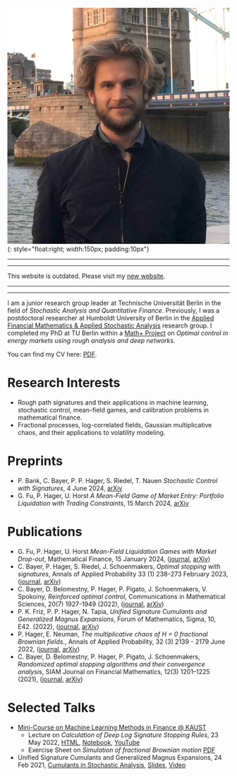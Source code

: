 ![image](me_in_london.jpg){: style="float:right; width:150px; padding:10px"}

---
---

This website is outdated. Please visit my [new website](https://homepage.univie.ac.at/paul.peter.hager).

---
---


I am a junior research group leader at Technische Universität Berlin in the field of *Stochastic Analysis and Quantitative Finance*.
Previously, I was a postdoctoral researcher at Humboldt University of Berlin in the [Applied Financial Mathematics & Applied Stochastic Analysis](https://www.applied-financial-mathematics.de/paul-hager) research group.
I completed my PhD at TU Berlin within a [Math+ Project](https://mathplus.de/research-2/application-areas/aa4-energy-markets/aa4-2/) on *Optimal control in energy markets using rough analysis and deep networks*.

You can find my CV here: [PDF](./paul_hager_cv.pdf).

# Research Interests
- Rough path signatures and their applications in machine learning, stochastic control, mean-field games, and calibration problems in mathematical finance.
- Fractional processes, log-correlated fields, Gaussian multiplicative chaos, and their applications to volatility modeling.

# Preprints
- P. Bank, C. Bayer, P. P. Hager, S. Riedel, T. Nauen *Stochastic Control with Signatures*, 4 June 2024, [arXiv](https://arxiv.org/abs/2406.01585)
- G. Fu, P. Hager, U. Horst *A Mean-Field Game of Market Entry: Portfolio Liquidation with Trading Constraints*, 15 March 2024, [arXiv](https://arxiv.org/abs/2403.10441)

# Publications
- G. Fu, P. Hager, U. Horst *Mean-Field Liquidation Games with Market Drop-out*, Mathematical Finance, 15 January 2024, ([journal](https://onlinelibrary.wiley.com/doi/abs/10.1111/mafi.12429), [arXiv](https://arxiv.org/abs/2303.05783))
- C. Bayer, P. Hager, S. Riedel, J. Schoenmakers, *Optimal stopping with signatures*, Annals of Applied Probability 33 (1) 238–273 February 2023, ([journal](http://dx.doi.org/10.1214/22-AAP1814), [arXiv](http://arxiv.org/abs/2105.00778))
- C. Bayer, D. Belomestny, P. Hager, P. Pigato, J. Schoenmakers, V. Spokoiny, *Reinforced optimal control*, Communications in Mathematical Sciences, 20(7) 1927-1949 (2022), ([journal](https://dx.doi.org/10.4310/CMS.2022.v20.n7.a7), [arXiv](http://arxiv.org/abs/2011.12382))
- P. K. Friz, P. P. Hager, N. Tapia, *Unified Signature Cumulants and Generalized Magnus Expansions*, Forum of Mathematics, Sigma, 10, E42. (2022), ([journal](https://www.doi.org/10.1017/fms.2022.20), [arXiv](https://arxiv.org/abs/2102.03345))
- P. Hager, E. Neuman, *The multiplicative chaos of H = 0 fractional Brownian fields.*, Annals of Applied Probability, 32 (3) 2139 - 2179 June 2022, ([journal](http://dx.doi.org/10.1214/21-AAP1730), [arXiv](https://arxiv.org/abs/2008.01385))
- C. Bayer, D. Belomestny, P. Hager, P. Pigato, J. Schoenmakers, *Randomized optimal stopping algorithms and their convergence analysis*, SIAM Journal on Financial Mathematics, 12(3) 1201–1225 (2021), ([journal](https://epubs.siam.org/doi/abs/10.1137/20M1373876), [arXiv](https://arxiv.org/abs/2002.00816))

# Selected Talks
- [Mini-Course on Machine Learning Methods in Finance @ KAUST](https://cemse.kaust.edu.sa/stochnum/news/workshop-stochastic-numerics-and-statistical-learning-theory-and-applications-may-2022)
    - Lecture on *Calculation of Deep Log Signature Stopping Rules*, 23 May 2022, [HTML](./talks/calculating_signature_stopping_rules.html), [Notebook](./talks/calculating_signature_stopping_rules.zip), [YouTube](https://www.youtube.com/watch?v=6p7u8B_1SMA)
    - Exercise Sheet on *Simulation of fractional Brownian motion* [PDF](./talks/excersize_sheet_sampling_of_fBm.pdf)
- Unified Signature Cumulants and Generalized Magnus Expansions, 24 Feb 2021, [Cumulants in Stochastic Analysis](http://page.math.tu-berlin.de/~tapia/cumulants/), [Slides](http://page.math.tu-berlin.de/~tapia/cumulants/slides/Hager-CSA21.pdf), [Video](http://page.math.tu-berlin.de/~tapia/cumulants/videos/hager-csa21.mp4)
